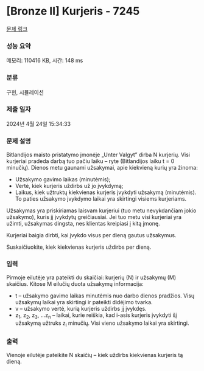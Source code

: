 # [Bronze II] Kurjeris - 7245 

[문제 링크](https://www.acmicpc.net/problem/7245) 

### 성능 요약

메모리: 110416 KB, 시간: 148 ms

### 분류

구현, 시뮬레이션

### 제출 일자

2024년 4월 24일 15:34:33

### 문제 설명

<p>Bitlandijos maisto pristatymo įmonėje „Unter Valgyt” dirba N kurjerių. Visi kurjeriai pradeda darbą tuo pačiu laiku – ryte (Bitlandijos laiku t = 0 minučių). Dienos metu gaunami užsakymai, apie kiekvieną kurių yra žinoma:</p>

<ul>
	<li>Užsakymo gavimo laikas (minutėmis);</li>
	<li>Vertė, kiek kurjeris uždirbs už jo įvykdymą;</li>
	<li>Laikus, kiek užtruktų kiekvienas kurjeris įvykdyti užsakymą (minutėmis). To paties užsakymo įvykdymo laikai yra skirtingi visiems kurjeriams.</li>
</ul>

<p>Užsakymas yra priskiriamas laisvam kurjeriui (tuo metu nevykdančiam jokio užsakymo), kuris jį įvykdytų greičiausiai. Jei tuo metu visi kurjeriai yra užimti, užsakymas dingsta, nes klientas kreipiasi į kitą įmonę.</p>

<p>Kurjeriai baigia dirbti, kai įvykdo visus per dieną gautus užsakymus.</p>

<p>Suskaičiuokite, kiek kiekvienas kurjeris uždirbs per dieną.</p>

### 입력 

 <p>Pirmoje eilutėje yra pateikti du skaičiai: kurjerių (N) ir užsakymų (M) skaičius. Kitose M eilučių duota užsakymų informacija:</p>

<ul>
	<li>t – užsakymo gavimo laikas minutėmis nuo darbo dienos pradžios. Visų užsakymų laikai yra skirtingi ir pateikti didėjimo tvarka.</li>
	<li>v – užsakymo vertė, kurią kurjeris uždirbs jį įvykdęs.</li>
	<li>z<sub>1</sub>, z<sub>2</sub>, z<sub>3</sub>, ...z<sub>n</sub> – laikai, kurie reiškia, kad i-asis kurjeris įvykdyti šį užsakymą užtruks z<sub>i</sub> minučių. Visi vieno užsakymo laikai yra skirtingi.</li>
</ul>

### 출력 

 <p>Vienoje eilutėje pateikite N skaičių – kiek uždirbs kiekvienas kurjeris tą dieną.</p>

